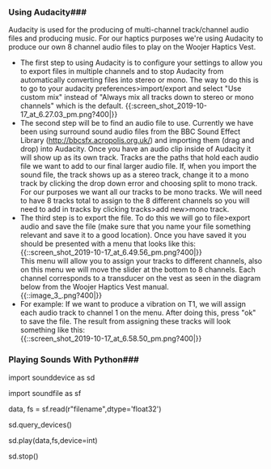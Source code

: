 ### Using Audacity### 
Audacity is used for the producing of multi-channel track/channel audio files and producing music. For our haptics purposes we're using Audacity to produce our own 8 channel audio files to play on the Woojer Haptics Vest.
  - The first step to using Audacity is to configure your settings to allow you to export files in multiple channels and to stop Audacity from automatically converting files into stereo or mono. The way to do this is to go to your audacity preferences>import/export and select "Use custom mix" instead of "Always mix all tracks down to stereo or mono channels" which is the default.                                                    {{:screen_shot_2019-10-17_at_6.27.03_pm.png?400|}}
  - The second step will be to find an audio file to use. Currently we have been using surround sound audio files from the BBC Sound Effect Library (http://bbcsfx.acropolis.org.uk/) and importing them (drag and drop) into Audacity. Once you have an audio clip inside of Audacity it will show up as its own track. Tracks are the paths that hold each audio file we want to add to our final larger audio file. If, when you import the sound file, the track shows up as a stereo track, change it to a mono track by clicking the drop down error and choosing split to mono track. For our purposes we want all our tracks to be mono tracks. We will need to have 8 tracks total to assign to the 8 different channels so you will need to add in tracks by clicking tracks>add new>mono track.
  - The third step is to export the file. To do this we will go to file>export audio and save the file (make sure that you name your file something relevant and save it to a good location). Once you have saved it you should be presented with a menu that looks like this:{{::screen_shot_2019-10-17_at_6.49.56_pm.png?400|}}                                      
This menu will allow you to assign your tracks to different channels, also on this menu we will move the slider at the bottom to 8 channels. Each channel corresponds to a transducer on the vest as seen in the diagram below from the Woojer Haptics Vest manual.                                   
{{::image_3_.png?400|}} 
  - For example: If we want to produce a vibration on T1, we will assign each audio track to channel 1 on the menu. After doing this, press "ok" to save the file. The result from assigning these tracks will look something like this:        
{{::screen_shot_2019-10-17_at_6.58.50_pm.png?400|}}                                                                     












### Playing Sounds With Python### 
import sounddevice as sd 

import soundfile as sf

data, fs = sf.read(r"filename",dtype='float32') 

sd.query_devices() 

sd.play(data,fs,device=int) 

sd.stop()